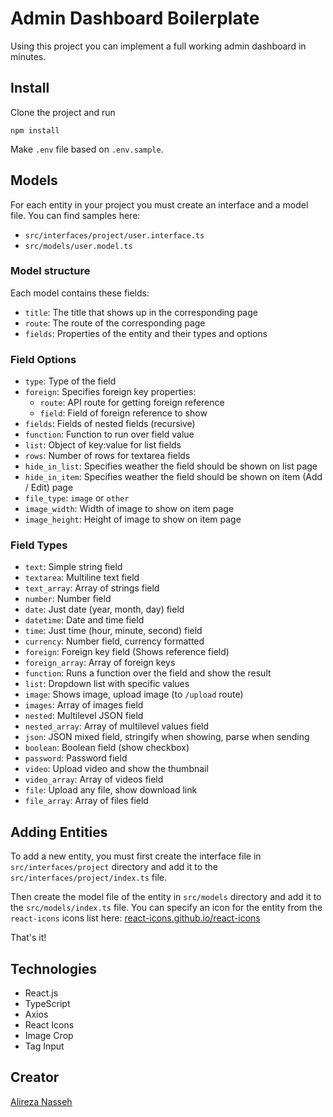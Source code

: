 # Admin Dashboard Boilerplate
Using this project you can implement a full working admin dashboard in minutes.

## Install
Clone the project and run

`npm install`

Make `.env` file based on `.env.sample`.

## Models
For each entity in your project you must create an interface and a model file. You can find samples here:
* `src/interfaces/project/user.interface.ts`
* `src/models/user.model.ts`

### Model structure
Each model contains these fields:
* `title`: The title that shows up in the corresponding page
* `route`: The route of the corresponding page
* `fields`: Properties of the entity and their types and options

### Field Options
* `type`: Type of the field
* `foreign`: Specifies foreign key properties:
  * `route`: API route for getting foreign reference
  * `field`: Field of foreign reference to show
* `fields`: Fields of nested fields (recursive)
* `function`: Function to run over field value
* `list`: Object of key:value for list fields
* `rows`: Number of rows for textarea fields
* `hide_in_list`: Specifies weather the field should be shown on list page
* `hide_in_item`: Specifies weather the field should be shown on item (Add / Edit) page
* `file_type`: `image` or `other`
* `image_width`: Width of image to show on item page
* `image_height`: Height of image to show on item page

### Field Types
* `text`: Simple string field
* `textarea`: Multiline text field
* `text_array`: Array of strings field
* `number`: Number field
* `date`: Just date (year, month, day) field
* `datetime`: Date and time field
* `time`: Just time (hour, minute, second) field
* `currency`: Number field, currency formatted
* `foreign`: Foreign key field (Shows reference field)
* `foreign_array`: Array of foreign keys
* `function`: Runs a function over the field and show the result
* `list`: Dropdown list with specific values
* `image`: Shows image, upload image (to `/upload` route)
* `images`: Array of images field
* `nested`: Multilevel JSON field
* `nested_array`: Array of multilevel values field
* `json`: JSON mixed field, stringify when showing, parse when sending
* `boolean`: Boolean field (show checkbox)
* `password`: Password field
* `video`: Upload video and show the thumbnail
* `video_array`: Array of videos field
* `file`: Upload any file, show download link
* `file_array`: Array of files field

## Adding Entities
To add a new entity, you must first create the interface file in `src/interfaces/project` directory and add it to the `src/interfaces/project/index.ts` file.

Then create the model file of the entity in `src/models` directory and add it to the `src/models/index.ts` file. You can specify an icon for the entity from the `react-icons` icons list here: [react-icons.github.io/react-icons](https://react-icons.github.io/react-icons)

That's it!

## Technologies
* React.js
* TypeScript
* Axios
* React Icons
* Image Crop
* Tag Input

## Creator
[Alireza Nasseh](https://alirezanasseh.github.io/)
